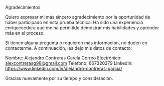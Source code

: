 Agradecimientos

Quiero expresar mi más sincero agradecimiento por la oportunidad de haber participado en esta prueba técnica. Ha sido una experiencia enriquecedora que me ha permitido demostrar mis habilidades y aprender más en el proceso.

Si tienen alguna pregunta o requieren más información, no duden en contactarme. A continuación, les dejo mis datos de contacto:

Nombre: Alejandro Contreras García
Correo Electrónico: alexcontrerasg98@gmail.com
Teléfono: 667320279
LinkedIn: https://www.linkedin.com/in/alejandro-contreras-garcia/

Gracias nuevamente por su tiempo y consideración.
